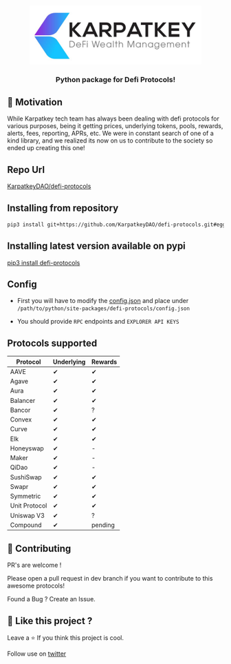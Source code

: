 
<!-- logo -->
<p align="center">
  <img width='400' src="img/logo.jpg">
</p>

<!-- tag line -->
<h3 align='center'> Python package for Defi Protocols! </h3>

## 🌻 Motivation

While Karpatkey tech team has always been dealing with defi protocols for various purposes, being it getting prices, underlying tokens, pools, rewards, alerts, fees, reporting, APRs, etc. We were in constant search of one of a kind library, and we realized its now on us to contribute to the society so ended up creating this one!


## Repo Url

[KarpatkeyDAO/defi-protocols](https://github.com/KarpatkeyDAO/defi-protocols)


## Installing from repository

```bash
pip3 install git+https://github.com/KarpatkeyDAO/defi-protocols.git#egg=defi_protocols
```

## Installing latest version available on pypi

[pip3 install defi-protocols](https://pypi.org/project/defi-protocols/0.0.1/)


## Config 

- First you will have to modify the [config.json](defi_protocols/config.json) and place under `/path/to/python/site-packages/defi-protocols/config.json`

- You should provide `RPC` endpoints and `EXPLORER API KEYS`


## Protocols supported


| Protocol      | Underlying | Rewards |
|---------------|------------|---------|
| AAVE          | ✔          | ✔       |
| Agave         | ✔          | ✔       |
| Aura          | ✔          | ✔       |
| Balancer      | ✔          | ✔       |
| Bancor        | ✔          | ?       |
| Convex        | ✔          | ✔       |
| Curve         | ✔          | ✔       |
| Elk           | ✔          | ✔       |
| Honeyswap     | ✔          | -       |
| Maker         | ✔          | -       |
| QiDao         | ✔          | -       |
| SushiSwap     | ✔          | ✔       |
| Swapr         | ✔          | ✔       |
| Symmetric     | ✔          | ✔       |
| Unit Protocol | ✔          | ✔       |
| Uniswap V3    | ✔          | ?       |
| Compound      | ✔          | pending |


## 💙 Contributing

PR's are welcome !

Please open a pull request in dev branch if you want to contribute to this awesome protocols!

Found a Bug ? Create an Issue.


## 💖 Like this project ?

Leave a ⭐ If you think this project is cool.

Follow use on [twitter](https://twitter.com/karpatkey)
